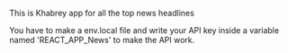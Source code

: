This is Khabrey app for all the top news headlines

You have to make a env.local file and write your API key inside a variable named 'REACT_APP_News' to make the API work. 
